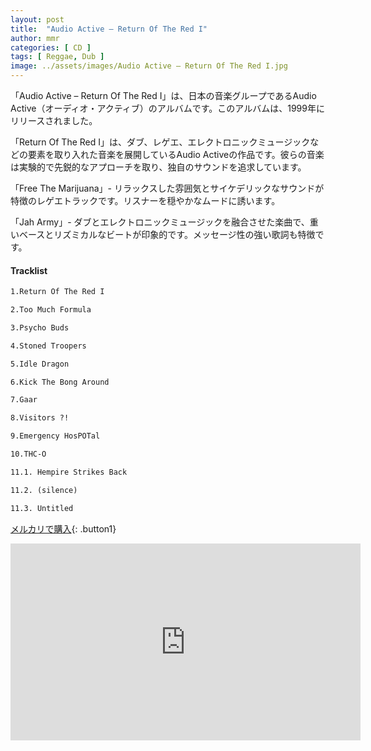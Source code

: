 ```yaml
---
layout: post
title:  "Audio Active – Return Of The Red I"
author: mmr
categories: [ CD ]
tags: [ Reggae, Dub ]
image: ../assets/images/Audio Active – Return Of The Red I.jpg
---
```


「Audio Active – Return Of The Red I」は、日本の音楽グループであるAudio Active（オーディオ・アクティブ）のアルバムです。このアルバムは、1999年にリリースされました。

「Return Of The Red I」は、ダブ、レゲエ、エレクトロニックミュージックなどの要素を取り入れた音楽を展開しているAudio Activeの作品です。彼らの音楽は実験的で先鋭的なアプローチを取り、独自のサウンドを追求しています。

「Free The Marijuana」- リラックスした雰囲気とサイケデリックなサウンドが特徴のレゲエトラックです。リスナーを穏やかなムードに誘います。

「Jah Army」- ダブとエレクトロニックミュージックを融合させた楽曲で、重いベースとリズミカルなビートが印象的です。メッセージ性の強い歌詞も特徴です。

#### Tracklist
```md
1.Return Of The Red I

2.Too Much Formula

3.Psycho Buds

4.Stoned Troopers

5.Idle Dragon

6.Kick The Bong Around

7.Gaar

8.Visitors ?!

9.Emergency HosPOTal

10.THC-O

11.1. Hempire Strikes Back

11.2. (silence)

11.3. Untitled
```

[メルカリで購入](https://jp.mercari.com/item/m49892584045?afid=6142608987){: .button1}

<iframe width="560" height="315" src="https://www.youtube.com/embed/9i5YtgsvHE0?si=TEF29L0Km600uZqr" title="YouTube video player" frameborder="0" allow="accelerometer; autoplay; clipboard-write; encrypted-media; gyroscope; picture-in-picture; web-share" referrerpolicy="strict-origin-when-cross-origin" allowfullscreen></iframe>